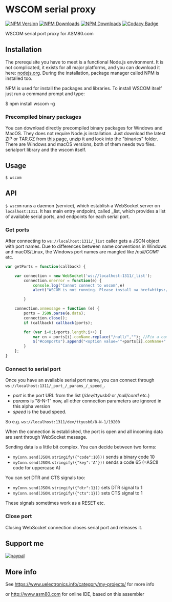 # WSCOM serial proxy

[![NPM Version](http://img.shields.io/npm/v/wscom.svg?style=flat)](https://www.npmjs.org/package/wscom)
[![NPM Downloads](https://img.shields.io/npm/dm/wscom.svg?style=flat)](https://www.npmjs.org/package/wscom)
[![NPM Downloads](https://img.shields.io/npm/dt/wscom.svg?style=flat)](https://www.npmjs.org/package/wscom)
[![Codacy Badge](https://api.codacy.com/project/badge/Grade/02de4cbfc6fc4ff1a9c0fe4e16d72bde)](https://www.codacy.com/app/maly/wscom-node?utm_source=github.com&amp;utm_medium=referral&amp;utm_content=maly/wscom-node&amp;utm_campaign=Badge_Grade)

  WSCOM serial port proxy for ASM80.com

## Installation

  The prerequisite you have to meet is a functional Node.js environment. It is not complicated, it exists for all major platforms, and you can download it here: [nodejs.org](http://nodejs.org/). During the installation, package manager called NPM is installed too.

  NPM is used for install the packages and libraries. To install WSCOM itself just run a command prompt and type:

  $ npm install wscom -g

### Precompiled binary packages

  You can download directly precompiled binary packages for Windows and MacOS. They does not require Node.js installation. Just download the latest ZIP or TAR.GZ from [this page](https://github.com/maly/wscom/releases), unzip it and look into the "binaries" folder. There are Windows and macOS versions, both of them needs two files. serialport library and the wscom itself.

## Usage

  `$ wscom`

## API

  `$ wscom` runs a daemon (service), which establish a WebSocket server on `localhost:1311`. It has main entry endpoint, called _list, which provides a list of available serial ports, and endpoints for each serial port.

### Get ports

  After connecting to `ws://localhost:1311/_list` caller gets a JSON object with port names. Due to differences between name conventions in Windows and macOS/Linux, the Windows port names are mangled like _/null/COM1_ etc.

```javascript
var getPorts = function(callback) {

    var connection = new WebSocket('ws://localhost:1311/_list');
        connection.onerror = function(e) {
            console.log("Cannot connect to wscom",e)
            alert("WSCOM is not running. Please install <a href=https://www.npmjs.com/package/wscom>WSCOM tool</a>, run it and reload this page!")

        }

    connection.onmessage = function (e) {
        ports = JSON.parse(e.data);
        connection.close();
        if (callback) callback(ports);

        for (var i=0;i<ports.length;i++) {
            var cn = ports[i].comName.replace("/null/",""); //Fix a common name
            $("#comports").append("<option value='"+ports[i].comName+"'>"+cn+"</option>");
        }
    };
}
```

### Connect to serial port

Once you have an available serial port name, you can connect through `ws://localhost:1311/_port_/_params_/_speed_`.

  * _port_ is the port URL from the list (_/dev/ttyusb0_ or _/null/com1_ etc.)
  * _params_ is "8-N-1" now, all other connection parameters are ignored in this alpha version
  * _speed_ is the baud speed.

So e.g. `ws://localhost:1311/dev/ttyusb0/8-N-1/19200`

When the connection is established, the port is open and all incoming data are sent through WebSocket message.

Sending data is a little bit complex. You can decide between two forms:

  * ```myConn.send(JSON.stringify({"code":10}))``` sends a binary code 10
  * ```myConn.send(JSON.stringify({"key":'A'}))``` sends a code 65 (=ASCII code for uppercase A)

You can set DTR and CTS signals too:

  * ```myConn.send(JSON.stringify({"dtr":1}))``` sets DTR signal to 1
  * ```myConn.send(JSON.stringify({"cts":1}))``` sets CTS signal to 1

These signals sometimes work as a RESET etc.

### Close port

Closing WebSocket connection closes serial port and releases it.

## Support me

  [![paypal](https://www.paypalobjects.com/en_US/i/btn/btn_donateCC_LG.gif)](https://www.paypal.com/cgi-bin/webscr?cmd=_s-xclick&hosted_button_id=PZRPU5M94NLJA)

## More info

  See https://www.uelectronics.info/category/my-projects/ for more info

  or http://www.asm80.com for online IDE, based on this assembler

